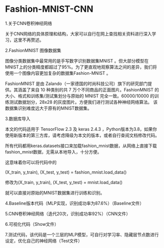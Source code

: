 # Fashion-MNIST-CNN
1.关于CNN卷积神经网络

关于CNN网络的具体原理和结构，大家可以自行在网上查找相关资料进行深入学习，这里不再赘述。

2.FashionMNIST 图像数据集

图像分类数据集中最常用的是手写数字识别数据集MNIST 。但大部分模型在MNIST上的分类精度都超过了95%。为了更直观地观察算法之间的差异，我们将使用一个图像内容更加复杂的数据集Fashion-MNIST 。

FashionMNIST 是由 Zalando（一家德国的时尚科技公司）旗下的研究部门提供。其涵盖了来自 10 种类别的共 7 万个不同商品的正面图片。FashionMNIST 的大小、格式和训练集/测试集划分与原始的 MNIST 完全一致。60000/10000 的训练测试数据划分，28x28 的灰度图片。方便我们进行测试各种神经网络算法。 该数据集识别难度远大于原有的MNIST数据集。

3.数据库导入

本文的代码适用于 TensorFlow 2.3 及 keras 2.4.3 ，Python版本为3.8，如果你使用新版本的第三方库，请考虑降级为本文的版本，或者自行查阅文档修改代码。

所有代码都用keras.datasets接口来加载fashion_mnist数据，从网络上直接下载fashion_mnist数据，无需从本地导入，十分方便。

这意味着你可以将代码中的

(X_train, y_train), (X_test, y_test) = fashion_mnist.load_data()

修改为(X_train, y_train), (X_test, y_test) = mnist.load_data()

就可以直接对原始的MNIST数据集进行训练和识别。

4.Baseline版本代码（MLP实现，识别成功率为87.6%）（Baseline文件）

5.CNN卷积神经网络（迭代20次，识别成功率92%）（CNN文件）

6.可视化代码（Show文件）

7.测试代码，该代码是一个三层的MLP模型，可自行对学习率、隐藏层节点数进行设定，优化自己的神经网络（Test文件）
